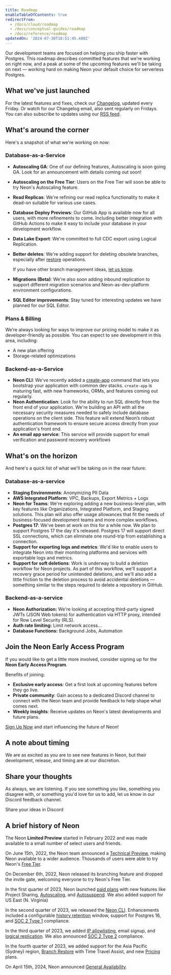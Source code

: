 ```yaml
---
title: Roadmap
enableTableOfContents: true
redirectFrom:
  - /docs/cloud/roadmap
  - /docs/conceptual-guides/roadmap
  - /docs/reference/roadmap
updatedOn: '2024-07-30T18:51:45.480Z'
---
```


Our development teams are focused on helping you ship faster with Postgres. This roadmap describes committed features that we're working on right now, and a peak at some of the upcoming features we'll be taking on next &#8212; working hard on making Neon your default choice for serverless Postgres.

## What we've just launched

For the latest features and fixes, check our [Changelog](/docs/changelog), updated every Friday. Or watch for our Changelog email, also sent regularly on Fridays. You can also subscribe to updates using our [RSS feed](https://neon.tech/docs/changelog/rss.xml).

## What's around the corner

Here's a snapshot of what we're working on now:

### Database-as-a-Service

- **Autoscaling GA**: One of our defining features, Autoscaling is soon going GA. Look for an announcement with details coming out soon!
- **Autoscaling on the Free Tier**: Users on the Free Tier will soon be able to try Neon's Autoscaling feature.
- **Read Replicas**: We're refining our read replica functionality to make it dead-on suitable for various use cases.
- **Database Deploy Previews**: Our GitHub App is available now for all users, with more refinements to come. Including better integration with GitHub Actions to make it easy to include your database in your development workflow.
- **Data Lake Export**: We're committed to full CDC export using Logical Replication.
- **Better deletes**: We're adding support for deleting obsolete branches, especially after [restore](/docs/guides/branch-restore) operations.

  If you have other branch management ideas, [let us know](#share-your-thoughts).

- **Migrations (Beta)**: We're also soon adding inbound replication to support different migration scenarios and Neon-as-dev-platform environment configurations.
- **SQL Editor improvements**: Stay tuned for interesting updates we have planned for our SQL Editor.

### Plans & Billing

We’re always looking for ways to improve our pricing model to make it as developer-friendly as possible. You can expect to see development in this area, including:

- A new plan offering
- Storage-related optimizations  

### Backend-as-a-Service

- **Neon CLI**: We've recently added a [create-app](/docs/reference/cli-create-app) command that lets you bootstrap your application with common dev stacks. `create-app` is maturing fast, with new frameworks, ORMs, and features coming out regularly.
- **Neon Authentication**: Look for the ability to run SQL directly from the front end of your application. We're building an API with all the necessary security measures needed to safely include database operations on the client side. This feature will extend Neon’s robust authentication framework to ensure secure access directly from your application's front end.
- **An email app service**: This service will provide support for email verification and password recovery workflows

## What's on the horizon

And here's a quick list of what we'll be taking on in the near future:



### Database-as-a-service

- **Staging Environments**: Anonymizing PII Data
- **AWS Integrated Platform**: VPC, Backups, Export Metrics + Logs
- **Neon for Teams**: We're exploring adding a new business-level plan, with key features like Organizations, Integrated Platform, and Staging solutions. This plan will also offer usage allowances that fit the needs of business-focused development teams and more complex workflows.
- **Postgres 17**: We've been at work on this for a while now. We plan to support Postgres 17 the day it's released. Postgres 17 will support direct SSL connections, which can eliminate one round-trip from establishing a connection.
- **Support for exporting logs and metrics**: We'd like to enable users to integrate Neon into their monitoring platforms and services with exportable logs and metrics.
- **Support for soft deletions**: Work is underway to build a deletion workflow for Neon projects. As part of this workflow, we'll support a recovery grace period for unintended deletions, and we'll also add a little friction to the deletion process to avoid accidental deletions &#8212; something similar to the steps required to delete a repository in GitHub.

### Backend-as-a-service

- **Neon Authorization:** We're looking at accepting third-party signed JWTs (JSON Web tokens) for authentication via HTTP proxy, intended for Row Level Security (RLS).
- **Auth rate limiting:** Limit network access...
- **Database Functions:** Background Jobs, Automation

## Join the Neon Early Access Program

If you would like to get a little more involved, consider signing up for the **Neon Early Access Program**.

Benefits of joining:

- **Exclusive early access**: Get a first look at upcoming features before they go live.
- **Private community**: Gain access to a dedicated Discord channel to connect with the Neon team and provide feedback to help shape what comes next.
- **Weekly insights**: Receive updates on Neon's latest developments and future plans.

[Sign Up Now](https://neon.tech/early-access-program) and start influencing the future of Neon!

## A note about timing

We are as excited as you are to see new features in Neon, but their development, release, and timing are at our discretion.

## Share your thoughts

As always, we are listening. If you see something you like, something you disagree with, or something you'd love for us to add, let us know in our Discord feedback channel.

<CommunityBanner buttonText="Leave feedback" buttonUrl="https://discord.com/channels/1176467419317940276/1176788564890112042" logo="discord">Share your ideas in&nbsp;Discord</CommunityBanner>

## A brief history of Neon

The Neon **Limited Preview** started in February 2022 and was made available to a small number of select users and friends.

On June 15th, 2022, the Neon team announced a [Technical Preview](#technical-preview), making Neon available to a wider audience. Thousands of users were able to try Neon's [Free Tier](/docs/introduction/free-tier).

On December 6th, 2022, Neon released its branching feature and dropped the invite gate, welcoming everyone to try Neon's Free Tier.

In the first quarter of 2023, Neon launched [paid plans](https://neon.tech/pricing) with new features like Project Sharing, [Autoscaling](/docs/introduction/autoscaling), and [Autosuspend](/docs/introduction/auto-suspend). We also added support for US East (N. Virginia)

In the second quarter of 2023, we released the [Neon CLI](/docs/reference/neon-cli). Enhancements included a configurable [history retention](/docs/introduction/point-in-time-restore) window, support for Postgres 16, and [SOC 2 Type 1](https://neon.tech/blog/soc2-type-1#our-journey-to-soc2) compliance.

In the third quarter of 2023, we added [IP allowlisting](/docs/introduction/ip-allow), email signup, and [logical replication](/docs/introduction/logical-replication). We also announced [SOC 2 Type 2](https://neon.tech/blog/soc2-type2) compliance.

In the fourth quarter of 2023, we added support for the Asia Pacific (Sydney) region, [Branch Restore](/docs/guides/branch-restore) with Time Travel Assist, and new [Pricing](https://neon.tech/pricing) plans.

On April 15th, 2024, Neon announced [General Availability](https://neon.tech/blog/neon-ga).
